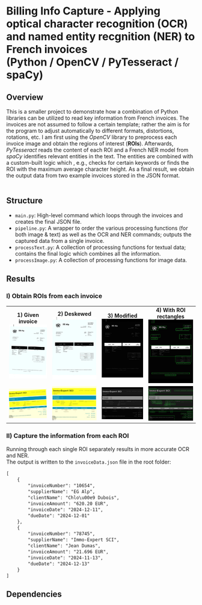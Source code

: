 # Billing Info Capture - Applying optical character recognition (OCR) and named entity recgnition (NER) to French invoices <br/> (Python / OpenCV / PyTesseract / spaCy) 

## Overview
This is a smaller project to demonstrate how a combination of Python libraries can be utilized to read key information from French invoices. The invoices are not assumed to follow a certain template; rather the aim is for the program to adjust automatically to different formats, distortions, rotations, etc. I am first using the *OpenCV* library to preprocess each invoice image and obtain the regions of interest (**ROIs**). Afterwards, *PyTesseract* reads the content of each ROI and a French NER model from *spaCy* identifies relevant entities in the text. The entities are combined with a custom-built logic which , e.g., checks for certain keywords or finds the ROI with the maximum average character height. As a final result, we obtain the output data from two example invoices stored in the JSON format. <br/><br/>

## Structure
- `main.py`: High-level command which loops through the invoices and creates the final JSON file.
- `pipeline.py`: A wrapper to order the various processing functions (for both image & text) as well as the OCR and NER commands; outputs the captured data from a single invoice.
- `processText.py`: A collection of processing functions for textual data; contains the final logic which combines all the information.
- `processImage.py`: A collection of processing functions for image data.

## Results
### I) Obtain ROIs from each invoice
<!-- Image Grid with Titles in a Table Layout -->
<table>
  <!-- Row 1: facture1.jpg images -->
  <tr>
    <!-- Column 1 -->
    <td align="center">
      <strong>1) Given invoice</strong><br>
      <img src="images/raw/facture1.JPG" alt="Image 1" width="250">
    </td>
    <!-- Column 2 -->
    <td align="center">
      <strong>2) Deskewed</strong><br>
      <img src="images/mod/facture1_desk.jpg" alt="Image 2" width="250">
    </td>
    <!-- Column 3 -->
    <td align="center">
      <strong>3) Modified</strong><br>
      <img src="images/mod/facture1_mod.jpg" alt="Image 3" width="250">
    </td>
    <!-- Column 4 -->
    <td align="center">
      <strong>4) With ROI rectangles</strong><br>
      <img src="images/mod/facture1_rect.jpg" alt="Image 4" width="250">
    </td>
  </tr>
   <!-- Row 2: facture2.jpg images -->
  <tr>
    <!-- Column 1 -->
    <td align="center">
      <img src="images/raw/facture2.JPG" alt="Image 1" width="250">
    </td>
    <!-- Column 2 -->
    <td align="center">
      <img src="images/mod/facture2_desk.jpg" alt="Image 2" width="250">
    </td>
    <!-- Column 3 -->
    <td align="center">
      <img src="images/mod/facture2_mod.jpg" alt="Image 3" width="250">
    </td>
    <!-- Column 4 -->
    <td align="center">
      <img src="images/mod/facture2_rect.jpg" alt="Image 4" width="250">
    </td>
  </tr>
</table>

### II) Capture the information from each ROI
Running through each single ROI separately results in more accurate OCR and NER. <br/>
The output is written to the `invoiceData.json` file in the root folder:
```
[
    {
        "invoiceNumber": "10654",
        "supplierName": "EG Alp",
        "clientName": "Chlo\u00e9 Dubois",
        "invoiceAmount": "620.20 EUR",
        "invoiceDate": "2024-12-11",
        "dueDate": "2024-12-01"
    },
    {
        "invoiceNumber": "78745",
        "supplierName": "Immo-Expert SCI",
        "clientName": "Jean Dumas",
        "invoiceAmount": "21.696 EUR",
        "invoiceDate": "2024-11-13",
        "dueDate": "2024-12-13"
    }
]
```

## Dependencies

